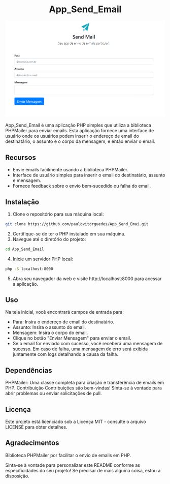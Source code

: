 # <h1 align="center">App_Send_Email</h1>

![Interface-projeto](_img/tela.png)

App_Send_Email é uma aplicação PHP simples que utiliza a biblioteca PHPMailer para enviar emails. Esta aplicação fornece uma interface de usuário onde os usuários podem inserir o endereço de email do destinatário, o assunto e o corpo da mensagem, e então enviar o email.

## Recursos

- Envie emails facilmente usando a biblioteca PHPMailer.
- Interface de usuário simples para inserir o email do destinatário, assunto e mensagem.
- Fornece feedback sobre o envio bem-sucedido ou falha do email.

## Instalação

1. Clone o repositório para sua máquina local:

```bash
git clone https://github.com/paulovitorguedes/App_Send_Emai.git
```

2. Certifique-se de ter o PHP instalado em sua máquina.
3. Navegue até o diretório do projeto:
```bash
cd App_Send_Email
```
4. Inicie um servidor PHP local:
```bash
php -S localhost:8000
```

5. Abra seu navegador da web e visite http://localhost:8000 para acessar a aplicação.


## Uso
Na tela inicial, você encontrará campos de entrada para:
- Para: Insira o endereço de email do destinatário.
- Assunto: Insira o assunto do email.
- Mensagem: Insira o corpo do email.
- Clique no botão "Enviar Mensagem" para enviar o email.
- Se o email for enviado com sucesso, você receberá uma mensagem de sucesso.
Em caso de falha, uma mensagem de erro será exibida juntamente com logs detalhando a causa da falha.

## Dependências
PHPMailer: Uma classe completa para criação e transferência de emails em PHP.
Contribuição
Contribuições são bem-vindas! Sinta-se à vontade para abrir problemas ou enviar solicitações de pull.

## Licença
Este projeto está licenciado sob a Licença MIT - consulte o arquivo LICENSE para obter detalhes.

## Agradecimentos
Biblioteca PHPMailer por facilitar o envio de emails em PHP.


Sinta-se à vontade para personalizar este README conforme as especificidades do seu projeto! Se precisar de mais alguma coisa, estou à disposição.



